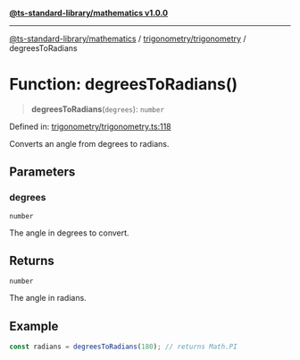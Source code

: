[**@ts-standard-library/mathematics v1.0.0**](../../../README.md)

***

[@ts-standard-library/mathematics](../../../README.md) / [trigonometry/trigonometry](../README.md) / degreesToRadians

# Function: degreesToRadians()

> **degreesToRadians**(`degrees`): `number`

Defined in: [trigonometry/trigonometry.ts:118](https://github.com/gabaudette/ts-stdlib/blob/ea80ba1db09c741e99f8cb19e94e5a29b81b623b/packages/mathematics/src/trigonometry/trigonometry.ts#L118)

Converts an angle from degrees to radians.

## Parameters

### degrees

`number`

The angle in degrees to convert.

## Returns

`number`

The angle in radians.

## Example

```typescript
const radians = degreesToRadians(180); // returns Math.PI
```
